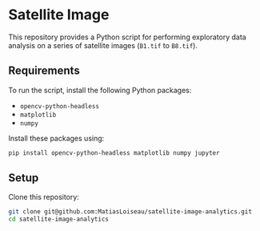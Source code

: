 # Satellite Image

This repository provides a Python script for performing exploratory data analysis on a series of satellite images (`B1.tif` to `B8.tif`). 

## Requirements

To run the script, install the following Python packages:
- `opencv-python-headless`
- `matplotlib`
- `numpy`

Install these packages using:
```bash
pip install opencv-python-headless matplotlib numpy jupyter
```

## Setup

Clone this repository:
   ```bash
   git clone git@github.com:MatiasLoiseau/satellite-image-analytics.git
   cd satellite-image-analytics
   ```


